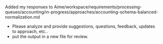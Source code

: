 Added my responses to Aime/workspace/requirements/processing-queues/accounting/in-progress/approaches/accounting-schema-balanced-normalization.md
- Please analyze and provide suggestions, questions, feedback, updates to approach, etc..
- put the output in a new file for review.